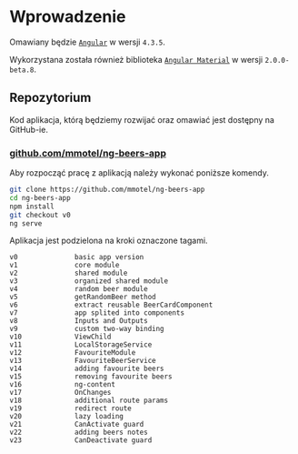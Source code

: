 # Wprowadzenie

Omawiany będzie [`Angular`](https://angular.io/docs) w wersji `4.3.5`. 

Wykorzystana została również biblioteka [`Angular Material`](https://material.angular.io) w wersji `2.0.0-beta.8`.

## Repozytorium

Kod aplikacja, którą będziemy rozwijać oraz omawiać jest dostępny na GitHub-ie. 

### [github.com/mmotel/ng-beers-app](https://github.com/mmotel/ng-beers-app)

Aby rozpocząć pracę z aplikacją należy wykonać poniższe komendy.

```sh
git clone https://github.com/mmotel/ng-beers-app
cd ng-beers-app
npm install
git checkout v0
ng serve
```

Aplikacja jest podzielona na kroki oznaczone tagami. 

```
v0              basic app version
v1              core module
v2              shared module
v3              organized shared module
v4              random beer module
v5              getRandomBeer method
v6              extract reusable BeerCardComponent
v7              app splited into components
v8              Inputs and Outputs
v9              custom two-way binding
v10             ViewChild
v11             LocalStorageService
v12             FavouriteModule
v13             FavouriteBeerService
v14             adding favourite beers
v15             removing favourite beers
v16             ng-content
v17             OnChanges
v18             additional route params
v19             redirect route
v20             lazy loading
v21             CanActivate guard
v22             adding beers notes
v23             CanDeactivate guard
```

